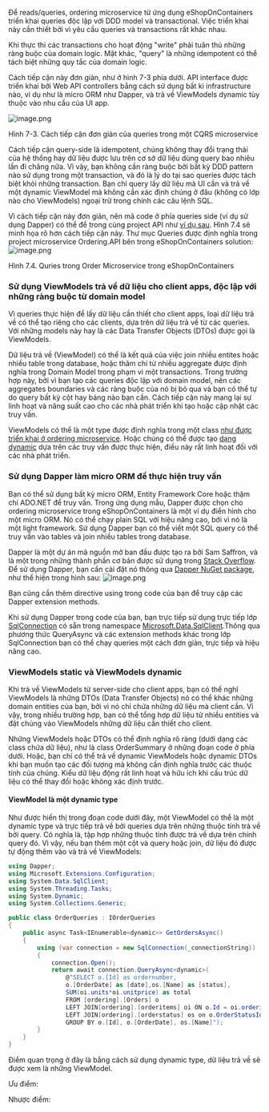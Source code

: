 Để reads/queries, ordering microservice từ ứng dụng eShopOnContainers triển khai queries độc lập với DDD model và transactional. Việc triển khai này cần thiết bởi vì yêu cầu queries và transactions rất khác nhau. 

Khi thực thi các transactions cho hoạt động "write" phải tuân thủ những ràng buộc của domain logic. Mặt khác, "query" là những idempotent có thể tách biệt những quy tắc của domain logic.

Cách tiếp cận này đơn giản, như ở hình 7-3 phía dưới. API interface được triển khai bởi Web API controllers bằng cách sử dụng bất kì infrastructure nào, ví dụ như là micro ORM như Dapper, và trả về ViewModels dynamic tùy thuộc vào nhu cầu của UI app.

![image.png](https://learn.microsoft.com/en-us/dotnet/architecture/microservices/microservice-ddd-cqrs-patterns/media/cqrs-microservice-reads/simple-approach-cqrs-queries.png)

Hình 7-3. Cách tiếp cận đơn giản của queries trong một CQRS microservice

Cách tiếp cận query-side là idempotent, chúng không thay đổi trạng thái của hệ thống hay dữ liệu được lưu trên cơ sở dữ liệu dùng query bao nhiêu lần đi chăng nữa. Vì vậy, bạn không cần ràng buộc bởi bất kỳ DDD pattern nào sử dụng trong một transaction, và đó là lý do tại sao queries được tách biệt khỏi những transaction. Bạn chỉ query lấy dữ liệu mà UI cần và trả về một dynamic ViewModel mà không cần xác định chúng ở đâu (không có lớp nào cho ViewModels) ngoại trừ trong chính các câu lệnh SQL.

Vì cách tiếp cận này đơn giản, nên mã code ở phía queries side (ví dụ sử dụng Dapper) có thể để trong cùng project API như [ví dụ sau](https://github.com/dotnet-architecture/eShopOnContainers/blob/main/src/Services/Ordering/Ordering.API/Application/Queries/OrderQueries.cs). Hình 7.4 sẽ minh họa rõ hơn cách tiếp cận này. Thư mục Queries được định nghĩa trong project microservice Ordering.API bên trong eShopOnContainers solution:
![image.png](https://learn.microsoft.com/en-us/dotnet/architecture/microservices/microservice-ddd-cqrs-patterns/media/cqrs-microservice-reads/ordering-api-queries-folder.png)

Hình 7.4. Quries trong Order Microservice trong eShopOnContainers

### Sử dụng ViewModels trả về dữ liệu cho client apps, độc lập với những ràng buộc từ domain model

Vì queries thực hiện để lấy dữ liệu cần thiết cho client apps, loại dữ liệu trả về có thể tạo riêng cho các clients, dựa trên dữ liệu trả về từ các queries. Với những models này hay là các Data Transfer Objects (DTOs) được gọi là ViewModels.

Dữ liệu trả về (ViewModel) có thể là kết quả của việc join nhiều entites hoặc nhiều table trong database, hoặc thâm chí từ nhiều aggregate được định nghĩa trong Domain Model trong phạm vi một transactions. Trong trường hợp này, bởi vì bạn tạo các queries độc lập với domain model, nên các aggregates boundaries và các ràng buộc của nó bị bỏ qua và bạn có thể tự do query bất kỳ cột hay bảng nào bạn cần. Cách tiếp cận này mang lại sự linh hoạt và năng suất cao cho các nhà phát triển khi tạo hoặc cập nhật các truy vấn.

ViewModels có thể là một type được định nghĩa trong một class [như được triển khai ở ordering microservice](https://github.com/dotnet-architecture/eShopOnContainers/blob/main/src/Services/Ordering/Ordering.API/Application/Queries/OrderViewModel.cs). Hoặc chúng có thể được tạo [dạng dynamic](https://github.com/dotnet-architecture/eShopOnContainers/blob/main/src/Services/Ordering/Ordering.API/Application/Queries/OrderQueries.cs) dựa trên các truy vấn được thực hiện, điều này rất linh hoạt đối với các nhà phát triển.

### Sử dụng Dapper làm micro ORM để thực hiện truy vấn

Bạn có thể sử dụng bất kỳ micro ORM, Entity Framework Core hoặc thậm chí ADO.NET để truy vấn. Trong ứng dụng mẫu, Dapper được chọn cho ordering microservice trong eShopOnContainers là một ví dụ điển hình cho một micro ORM. Nó có thể chạy plain SQL với hiệu năng cao, bởi vì nó là một light framework. Sử dụng Dapper bạn có thể viết một SQL query có thể truy vấn vào tables và join nhiều tables trong database.

Dapper là một dự án mã nguồn mở ban đầu được tạo ra bởi Sam Saffron, và là một trong những thành phần cơ bản được sử dụng trong [Stack Overflow](https://stackoverflow.com/). Để sử dụng Dapper, bạn cần cài đặt nó thông qua [Dapper NuGet package](https://www.nuget.org/packages/Dapper), như thể hiện trong hình sau:
![image.png](https://learn.microsoft.com/en-us/dotnet/architecture/microservices/microservice-ddd-cqrs-patterns/media/cqrs-microservice-reads/drapper-package-nuget.png)

Bạn cũng cần thêm directive using trong code của bạn để truy cập các Dapper extension methods.

Khi sử dụng Dapper trong code của bạn, bạn trực tiếp sử dụng trực tiếp lớp [SqlConnection](https://learn.microsoft.com/en-us/dotnet/api/microsoft.data.sqlclient.sqlconnection?view=sqlclient-dotnet-standard-5.2) có sẵn trong namespace [Microsoft.Data.SqlClient](https://learn.microsoft.com/en-us/dotnet/api/microsoft.data.sqlclient?view=sqlclient-dotnet-standard-5.2).Thông qua phương thức QueryAsync và các extension methods khác trong lớp SqlConnection bạn có thể chạy queries một cách đơn giản, trực tiếp và hiệu năng cao.

### ViewModels static và ViewModels dynamic

Khi trả về ViewModels từ server-side cho client apps, bạn có thể nghĩ ViewModels là những DTOs (Data Transfer Objects) nó có thể khác những domain entities của bạn, bởi vì nó chỉ chứa những dữ liệu mà client cần. Vì vậy, trong nhiều trường hợp, bạn có thể tổng hợp dữ liệu từ nhiều entities và đặt chúng vào ViewModels những dữ liệu cần thiết cho client.

Những ViewModels hoặc DTOs có thể định nghĩa rõ ràng  (dưới dạng các class chứa dữ liệu), như là class OrderSummary ở những đoạn code ở phía dưới. Hoặc, bạn chỉ có thể trả về dynamic ViewModels hoặc dynamic DTOs khi bạn muốn tạo các đối tượng mà không cần định nghĩa trước các thuộc tính của chúng. Kiểu dữ liệu động rất linh hoạt và hữu ích khi cấu trúc dữ liệu có thể thay đổi hoặc không xác định trước.

#### ViewModel là một dynamic type

Như được hiển thị trong đoạn code dưới đây, một ViewModel có thể là một dynamic type và trực tiếp trả về bởi queries dựa trên những thuộc tính trả về bởi query. Có nghĩa là, tập hợp những thuộc tính được trả về dựa trên chính query đó. Vì vậy, nếu bạn thêm một cột và query hoặc join, dữ liệu đó được tự động thêm vào và trả về ViewModels:

``` csharp
using Dapper;
using Microsoft.Extensions.Configuration;
using System.Data.SqlClient;
using System.Threading.Tasks;
using System.Dynamic;
using System.Collections.Generic;

public class OrderQueries : IOrderQueries
{
    public async Task<IEnumerable<dynamic>> GetOrdersAsync()
    {
        using (var connection = new SqlConnection(_connectionString))
        {
            connection.Open();
            return await connection.QueryAsync<dynamic>(
                @"SELECT o.[Id] as ordernumber,
                o.[OrderDate] as [date],os.[Name] as [status],
                SUM(oi.units*oi.unitprice) as total
                FROM [ordering].[Orders] o
                LEFT JOIN[ordering].[orderitems] oi ON o.Id = oi.orderid
                LEFT JOIN[ordering].[orderstatus] os on o.OrderStatusId = os.Id
                GROUP BY o.[Id], o.[OrderDate], os.[Name]");
        }
    }
}
```

Điểm quan trọng ở đây là bằng cách sử dụng dynamic type, dữ liệu trả về sẽ được xem là những ViewModel.

Ưu điểm:

Nhược điểm: